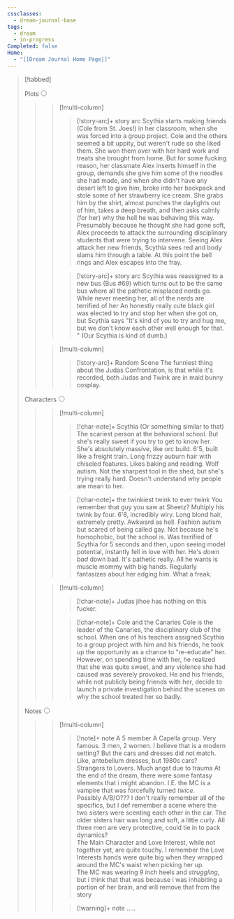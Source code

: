 ```yaml
---
cssclasses:
  - dream-journal-base
tags:
  - dream
  - in-progress
Completed: false
Home:
  - "[[Dream Journal Home Page]]"
---
```

> [!tabbed]
>
> <label>Plots<input type="radio" name="test" /></label>
>
>>> [!multi-column]
>>>
>>>> [!story-arc]+ story arc
>>>> Scythia starts making friends (Cole from St. Joes!) in her classroom, when she was forced into a group project. Cole and the others seemed a bit uppity, but weren't rude so she liked them. She won them over with her hard work and treats she brought from home.
>>>> But for some fucking reason, her classmate Alex inserts himself in the group, demands she give him some of the noodles she had made, and when she didn't have any desert left to give him, broke into her backpack and stole some of her strawberry ice cream. She grabs him by the shirt, almost punches the daylights out of him, takes a deep breath, and then asks calmly (for her) why the hell he was behaving this way.
>>>> Presumably because he thought she had gone soft, Alex proceeds to attack the surrounding disciplinary students that were trying to intervene. Seeing Alex attack her new friends, Scythia sees red and body slams him through a table. At this point the bell rings and Alex escapes into the fray. 
>>>
>>>> [!story-arc]+ story arc
>>>> Scythia was reassigned to a new bus (Bus #69) which turns out to be the same bus where all the pathetic misplaced nerds go. While never meeting her, all of the nerds are terrified of her An honestly really cute black girl was elected to try and stop her when she got on, but Scythia says "It's kind of you to try and hug me, but we don't know each other well enough for that. " (Our Scythia is kind of dumb.) 
>>
>>> [!multi-column]
>>>
>>>> [!story-arc]+ Random Scene
>>>> The funniest thing about the Judas Confrontation, is that while it's recorded, both Judas and Twink are in maid bunny cosplay.
>>>
>
> <label>Characters<input type="radio" name="test" /></label>
>
>>> [!multi-column]
>>>
>>>> [!char-note]+ Scythia (Or something similar to that)
>>>> The scariest person at the behavioral school. But she's really sweet if you try to get to know her. She's absolutely massive, like orc build. 6'5, built like a freight train. Long frizzy auburn hair with chiseled features. Likes baking and reading. Wolf autism. Not the sharpest tool in the shed, but she's trying really hard. Doesn't understand why people are mean to her.
>>>
>>>> [!char-note]+ the twinkiest twink to ever twink
>>>> You remember that guy you saw at Sheetz? Multiply his twink by four. 6'8, incredibly wiry. Long blond hair, extremely pretty. Awkward as hell. Fashion autism but scared of being called gay. Not because he's homophobic, but the school is. Was terrified of Scythia for 5 seconds and then, upon seeing model potential, instantly fell in love with her. He's *down bad* down bad. It's pathetic really. All he wants is muscle mommy with big hands. Regularly fantasizes about her edging him. What a freak. 
>>
>>> [!multi-column]
>>>
>>>> [!char-note]+ Judas
>>>> jihoe has nothing on this fucker. 
>>>
>>>> [!char-note]+ Cole and the Canaries
>>>> Cole is the leader of the Canaries, the disciplinary club of the school. When one of his teachers assigned Scythia to a group project with him and his friends, he took up the opportunity as a chance to "re-educate" her. However, on spending time with her, he realized that she was quite sweet, and any violence she had caused was severely provoked. He and his friends, while not publicly being friends with her, decide to launch a private investigation behind the scenes on why the school treated her so badly.
>>
>
> <label>Notes<input type="radio" name="test" /></label>
>
>>> [!multi-column]
>>>
>>>> [!note]+ note
>>>> A 5 member A Capella group. Very famous. 3 men, 2 women. I believe that is a modern setting? But the cars and dresses did not match. Like, antebellum dresses, but 1980s cars?  
>>>> Strangers to Lovers. Much angst due to trauma 
>>>> At the end of the dream, there were some fantasy elements that i might abandon. I.E. the MC is a vampire that was forcefully turned *twice*.  
>>>> Possibly A/B/O??? I don't really remember all of the specifics, but I def remember a scene where the two sisters were scenting each other in the car. The older sisters hair was long and soft, a little curly. All three men are very protective, could tie in to pack dynamics?  
>>>> The Main Character and Love Interest, while not together yet, are quite touchy. I remember the Love Interests hands were quite big when they wrapped around the MC's waist when picking her up.  
>>>> The MC was wearing 9 inch heels and *struggling*, but i think that that was because i was inhabiting a portion of her brain, and will remove that from the story
>>>
>>>> [!warning]+ note
>>>> .....
>>
>